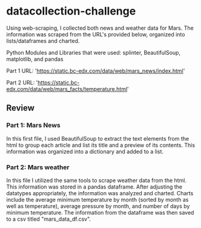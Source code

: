 # datacollection-challenge

Using web-scraping, I collected both news and weather data for Mars. The information was scraped from the URL's provided below, organized into lists/dataframes and charted. 

Python Modules and Libraries that were used: splinter, BeautifulSoup, matplotlib, and pandas

Part 1 URL: 'https://static.bc-edx.com/data/web/mars_news/index.html'

Part 2 URL: 'https://static.bc-edx.com/data/web/mars_facts/temperature.html'

## Review

### Part 1: Mars News

In this first file, I used BeautifulSoup to extract the text elements from the html to group each article and list its title and a preview of its contents. This information was organized into a dictionary and added to a list.

### Part 2: Mars weather

In this file I utilized the same tools to scrape weather data from the html. This information was stored in a pandas dataframe. After adjusting the datatypes appropriately, the information was analyzed and charted. Charts include the average minimum temperature by month (sorted by month as well as temperature), average pressure by month, and number of days by minimum temperature. The information from the dataframe was then saved to a csv titled "mars_data_df.csv".
